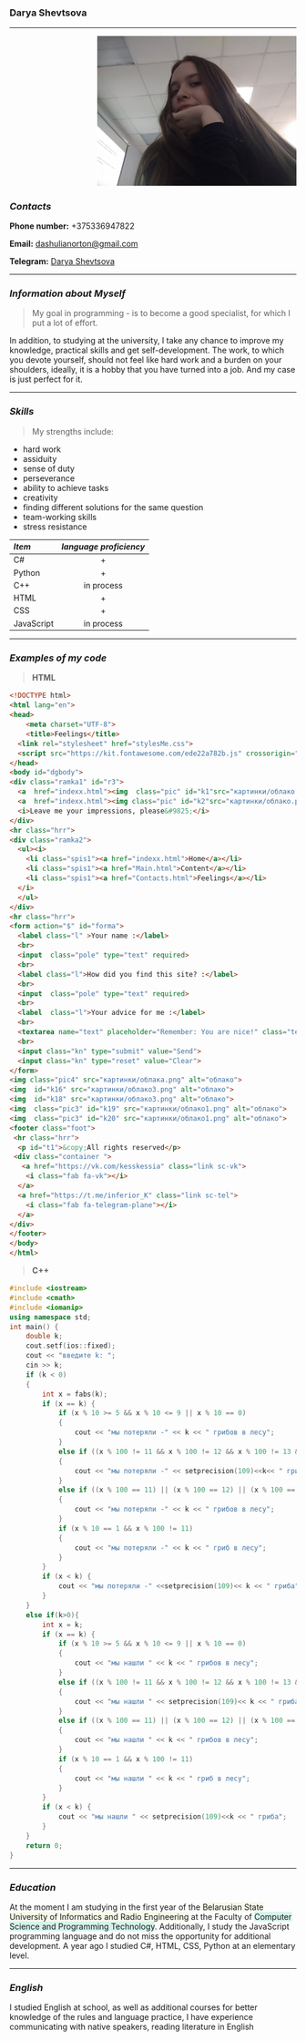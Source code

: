 ### Darya Shevtsova

---

<p align="right">
  <img src="./photo/photo.jpg"  width="350">
</p>

### *Contacts*
**Phone number:** +375336947822

**Email:** [dashulianorton@gmail.com](dashulianorton@gmail.com)

**Telegram:** [Darya Shevtsova](https://t.me/Dar_Ya_For_You)

---

### <b><i>Information about Myself</i></b>

>My goal in programming - is to become a good specialist,
for which I put a lot of effort.

In addition, to studying at
the university, I take any chance to improve my knowledge,
practical skills and get self-development. The work, to which you
devote yourself, should not feel like hard work and a burden on your
shoulders, ideally, it is a hobby that you have turned into a job.
And my case is just perfect for it.

---

### <b><i>Skills</i></b>

>My strengths include:

* hard work
* assiduity
* sense of duty
* perseverance
* ability to achieve tasks
* creativity
* finding different solutions for the same question
* team-working skills
* stress resistance


*Item*     | *language proficiency*
:-------- |:-----:
C#  | +
Python     | +
C++      | in process
HTML| +
CSS| +
JavaScript| in process

---
### <b><i>Examples of my code</i></b>
>__HTML__


```html
<!DOCTYPE html>
<html lang="en">
<head>
    <meta charset="UTF-8">
    <title>Feelings</title>
  <link rel="stylesheet" href="stylesMe.css">
  <script src="https://kit.fontawesome.com/ede22a782b.js" crossorigin="anonymous"></script>
</head>
<body id="dgbody">
<div class="ramka1" id="r3">
  <a  href="indexx.html"><img  class="pic" id="k1"src="картинки/облако.png" alt="облачко"></a>
  <a  href="indexx.html"><img class="pic" id="k2"src="картинки/облако.png" alt="облачко"></a>
  <i>Leave me your impressions, please&#9825;</i>
</div>
<hr class="hrr">
<div class="ramka2">
  <ul><i>
    <li class="spis1"><a href="indexx.html">Home</a></li>
    <li class="spis1"><a href="Main.html">Content</a></li>
    <li class="spis1"><a href="Contacts.html">Feelings</a></li>
  </i>
  </ul>
</div>
<hr class="hrr">
<form action="$" id="forma">
  <label class="l" >Your name :</label>
  <br>
  <input  class="pole" type="text" required>
  <br>
  <label class="l">How did you find this site? :</label>
  <br>
  <input  class="pole" type="text" required>
  <br>
  <label  class="l">Your advice for me :</label>
  <br>
  <textarea name="text" placeholder="Remember: You are nice!" class="tex"  cols="80" rows="20"></textarea>
  <br>
  <input class="kn" type="submit" value="Send">
  <input class="kn" type="reset" value="Clear">
</form>
<img class="pic4" src="картинки/облака.png" alt="облако">
<img  id="k16" src="картинки/облако3.png" alt="облако">
<img  id="k18" src="картинки/облако3.png" alt="облако">
<img  class="pic3" id="k19" src="картинки/облако1.png" alt="облако">
<img  class="pic3" id="k20" src="картинки/облако1.png" alt="облако">
<footer class="foot">
 <hr class="hrr">
  <p id="t1">&copy;All rights reserved</p>
 <div class="container ">
   <a href="https://vk.com/kesskessia" class="link sc-vk">
    <i class="fab fa-vk"></i>
  </a>
  <a href="https://t.me/inferior_K" class="link sc-tel">
    <i class="fab fa-telegram-plane"></i>
  </a>
</div>
</footer>
</body>
</html>
```
>__C++__


```cpp
#include <iostream>
#include <cmath>
#include <iomanip>
using namespace std;
int main() {
    double k;
    cout.setf(ios::fixed);
    cout << "введите k: ";
    cin >> k;
    if (k < 0)
    {
        int x = fabs(k);
        if (x == k) {
            if (x % 10 >= 5 && x % 10 <= 9 || x % 10 == 0)
            {
                cout << "мы потеряли -" << k << " грибов в лесу";
            }
            else if ((x % 100 != 11 && x % 100 != 12 && x % 100 != 13 && x % 100 != 14) && (x % 10 == 2 || x % 10 == 3 || x % 10 == 4))
            {
                cout << "мы потеряли -" << setprecision(109)<<k<< " гриба в лесу ";
            }
            else if ((x % 100 == 11) || (x % 100 == 12) || (x % 100 == 13) || (x % 100 == 14))
            {
                cout << "мы потеряли -" << k << " грибов в лесу";
            }
            if (x % 10 == 1 && x % 100 != 11)
            {
                cout << "мы потеряли -" << k << " гриб в лесу";
            }
        }
        if (x < k) {
            cout << "мы потеряли -" <<setprecision(109)<< k << " гриба";
        }
    }
    else if(k>0){
        int x = k;
        if (x == k) {
            if (x % 10 >= 5 && x % 10 <= 9 || x % 10 == 0)
            {
                cout << "мы нашли " << k << " грибов в лесу";
            }
            else if ((x % 100 != 11 && x % 100 != 12 && x % 100 != 13 && x % 100 != 14) && (x % 10 == 2 || x % 10 == 3 || x % 10 == 4))
            {
                cout << "мы нашли " << setprecision(109)<< k << " гриба в лесу ";
            }
            else if ((x % 100 == 11) || (x % 100 == 12) || (x % 100 == 13) || (x % 100 == 14))
            {
                cout << "мы нашли " << k << " грибов в лесу";
            }
            if (x % 10 == 1 && x % 100 != 11)
            {
                cout << "мы нашли " << k << " гриб в лесу";
            }
        }
        if (x < k) {
            cout << "мы нашли " << setprecision(109)<<k << " гриба";
        }
    }
    return 0;
}
```

---

### <b><i>Education</i></b>

At the moment I am studying in the first year of the <span  style="background-color: #f7f9e9">Belarusian State University of Informatics and Radio Engineering</span>
at the Faculty
of <span  style="background-color: #d5f4eb">Computer Science and Programming Technology</span>.
Additionally, I study the JavaScript programming language and do not miss the
opportunity for additional development. A year ago I studied C#,
HTML, CSS, Python at an elementary level.

---
### <b><i>English</i></b>
I studied English at school, as well as additional courses
for better knowledge of the rules and language practice,
I have experience communicating with native speakers, reading
literature in English

